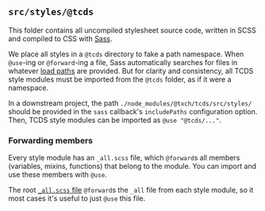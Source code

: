 ## `src/styles/@tcds`

This folder contains all uncompiled stylesheet source code, written in SCSS and compiled to CSS with [Sass](https://www.npmjs.com/package/sass).

We place all styles in a `@tcds` directory to fake a path namespace. When `@use`-ing or `@forward`-ing a file, Sass automatically searches for files in whatever [load paths](https://sass-lang.com/documentation/at-rules/use#load-paths) are provided. But for clarity and consistency, all TCDS style modules must be imported from the `@tcds` folder, as if it were a namespace.

In a downstream project, the path `./node_modules/@txch/tcds/src/styles/` should be provided in the `sass` callback's `includePaths` configuration option. Then, TCDS style modules can be imported as `@use "@tcds/..."`.

### Forwarding members

Every style module has an `_all.scss` file, which `@forward`s all members (variables, mixins, functions) that belong to the module. You can import and use these members with `@use`.

The root [`_all.scss` file](https://github.com/jacecotton/tcds/blob/main/src/styles/%40tcds/_all.scss) `@forward`s the `_all` file from each style module, so it most cases it's useful to just `@use` this file.
